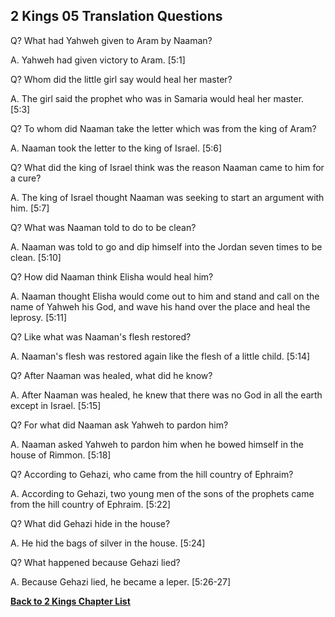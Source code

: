 ## 2 Kings 05 Translation Questions ##

Q? What had Yahweh given to Aram by Naaman?

A. Yahweh had given victory to Aram. [5:1]

Q? Whom did the little girl say would heal her master?

A. The girl said the prophet who was in Samaria would heal her master. [5:3]

Q? To whom did Naaman take the letter which was from the king of Aram?

A. Naaman took the letter to the king of Israel. [5:6]

Q? What did the king of Israel think was the reason Naaman came to him for a cure?

A. The king of Israel thought Naaman was seeking to start an argument with him. [5:7]

Q? What was Naaman told to do to be clean?

A. Naaman was told to go and dip himself into the Jordan seven times to be clean. [5:10]

Q? How did Naaman think Elisha would heal him?

A. Naaman thought Elisha would come out to him and stand and call on the name of Yahweh his God, and wave his hand over the place and heal the leprosy. [5:11]

Q? Like what was Naaman's flesh restored?

A. Naaman's flesh was restored again like the flesh of a little child. [5:14]

Q? After Naaman was healed, what did he know?

A. After Naaman was healed, he knew that there was no God in all the earth except in Israel. [5:15]

Q? For what did Naaman ask Yahweh to pardon him?

A. Naaman asked Yahweh to pardon him when he bowed himself in the house of Rimmon. [5:18]

Q? According to Gehazi, who came from the hill country of Ephraim?

A. According to Gehazi, two young men of the sons of the prophets came from the hill country of Ephraim. [5:22]

Q? What did Gehazi hide in the house?

A. He hid the bags of silver in the house. [5:24]

Q? What happened because Gehazi lied?

A. Because Gehazi lied, he became a leper. [5:26-27]

__[Back to 2 Kings Chapter List](./)__


